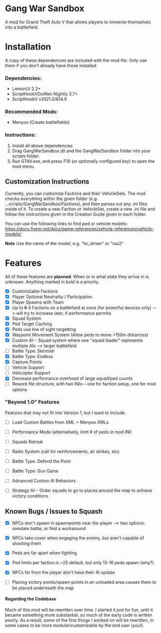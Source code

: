 # Gang War Sandbox
A mod for Grand Theft Auto V that allows players to immerse themselves into a battlefield.

# Installation
A copy of these dependencies are included with the mod file. Only use them if you don't already have those installed.
### Dependencies:
- LemonUI 2.2+
- ScriptHookVDotNet-Nightly 3.7+
- ScriptHookV v3521.0/814.9

### Recommended Mods:
- Menyoo (Create battlefields)

### Instructions:
1. Install all above dependencies
2. Drag GangWarSandbox.dll and the GangWarSandbox folder into your *scripts* folder.
3. Run GTAV.exe, and press F10 (or optionally configured key) to open the mod menu.

## Customization Instructions
Currently, you can customize Factions and their VehicleSets. The mod checks everything within the given folder (e.g. ...scripts/GangWarSandbox/Factions), and then parses out any .ini files inside of it. To create a new Faction or VehicleSet, create a new .ini file and follow the instructions given in the Creation Guide given in each folder.

You can use the following links to find ped or vehicle models:
https://docs.fivem.net/docs/game-references/vehicle-references/vehicle-models/

__Note__ Use the name of the model, e.g. "hc_driver" or "issi2"

# Features
All of these features are __planned__. When or in what state they arrive in is unknown. Anything marked in bold is a priority.
- [x] Customizable Factions
- [x] Player Optional Neutrality / Participation
- [x] Player Spawns with Team
- [x] Up to ~~6~~ 4 Factions on a battlefield at once (for powerful devices only) --> will try to increase later, if performance permits
- [x] Squad System
- [x] Ped Target Caching
- [x] Peds use line of sight targetting
- [x] Waypoint Movement System (Allow peds to move >150m distances)
- [x] Custom AI-- Squad system where one "squad leader" represents multiple AIs --> larger battlefield
- [ ] Battle Type: Skirmish
- [x] Battle Type: Endless
- [x] Capture Points
- [ ] Vehicle Support
- [ ] Helicopter Support
- [x] Decrease performance overhead of large squad/ped counts
- [ ] Rework file structure, with two INIs-- one for faction setup, one for mod options

### "Beyond 1.0" Features
Features that may not fit into Version 1, but I want to include.
- [ ] Load Custom Battles from XML + Menyoo XMLs
- [ ] Performance Mode (alternatively, limit # of peds in mod INI)
- [ ] Squads Retreat
- [ ] Radio System (call for reinforcements, air strikes, etc)
- [ ] Battle Type: Defend the Point
- [ ] Battle Type: Gun Game
- [ ] Advanced Custom AI Behaviors
- [ ] Strategy AI-- Order squads to go to places around the map to achieve victory conditions



## Known Bugs / Issues to Squash
- [x] NPCs don't spawn in spawnpoints near the player --> two options: simulate battle, or find a workaround
- [x] NPCs take cover when engaging the enemy, but aren't capable of shooting them
- [x] Peds are far apart when fighting
- [x] Ped limits per faction is ~25 default, but only 13-16 peds spawn (why?)
- [x] NPCs far from the player don't have their AI update
- [ ] Placing victory points/spawn points in an unloaded area causes them to be placed underneath the map






#### Regarding the Codebase
Much of this mod will be rewritten over time. I started it just for fun, until it became something more substantial, so much of the early code is written poorly. As a result, some of the first things I worked on will be rewritten, in some cases to be more modular/customizable by the end user (you!).
